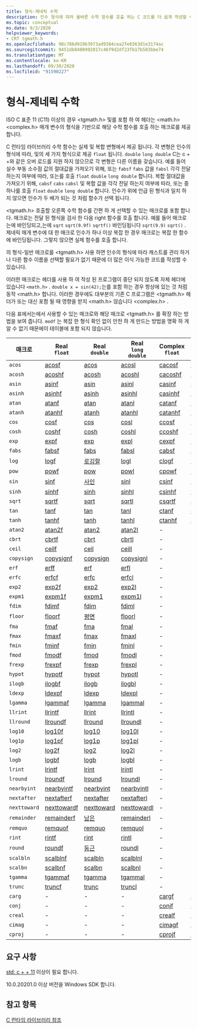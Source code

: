 ```yaml
---
title: 형식-제네릭 수학
description: 인수 형식에 따라 올바른 수학 함수를 호출 하는 C 코드를 더 쉽게 작성할 수 있도록 하는 <tgmath>의 매크로에 대해 설명 합니다.
ms.topic: conceptual
ms.date: 9/3/2020
helpviewer_keywords:
- CRT tgmath.h
ms.openlocfilehash: 98c786d91963973ad9384cea2fe6563d1e3174ac
ms.sourcegitcommit: 9451db8480992017c46f9d2df23fb17b503bbe74
ms.translationtype: MT
ms.contentlocale: ko-KR
ms.lasthandoff: 09/30/2020
ms.locfileid: "91590227"
---
```

# <a name="type-generic-math"></a>형식-제네릭 수학

ISO C 표준 11 (C11) 이상의 경우 \<tgmath.h> 및를 포함 하 여 헤더는 \<math.h> \<complex.h> 매개 변수의 형식을 기반으로 해당 수학 함수를 호출 하는 매크로를 제공 합니다.

C 런타임 라이브러리 수학 함수는 실제 및 복합 변형에서 제공 됩니다. 각 변형은 인수의 형식에 따라, 및의 세 가지 형식으로 제공 `float` 됩니다. `double` `long double` C는 c + +와 같은 오버 로드를 지원 하지 않으므로 각 변형은 다른 이름을 갖습니다. 예를 들어 실수 부동 소수점 값의 절대값을 가져오기 위해, 또는 `fabsf` `fabs` 값을 `fabsl` 각각 전달 하는지 여부에 따라, 또는를 호출 `float` `double` `long double` 합니다. 복합 절대값을 가져오기 위해, `cabsf` `cabs` `cabsl` 및 복합 값을 각각 전달 하는지 여부에 따라, 또는 중 하나를 호출 `float` `double` `long double` 합니다. 인수가 위에 언급 된 형식과 일치 하지 않으면 인수가 두 배가 되는 것 처럼 함수가 선택 됩니다.

\<tgmath.h> 호출할 오른쪽 수학 함수를 간편 하 게 선택할 수 있는 매크로를 포함 합니다. 매크로는 전달 된 형식을 검사 한 다음 right 함수를 호출 합니다. 예를 들어 매크로는에 바인딩되고,는에 `sqrt` `sqrt(9.9f)` `sqrtf()` 바인딩됩니다 `sqrt(9.9)` `sqrt()` . 제네릭 매개 변수에 대 한 매크로 인수가 하나 이상 복잡 한 경우 매크로는 복잡 한 함수에 바인딩됩니다. 그렇지 않으면 실제 함수를 호출 합니다.

의 형식-일반 매크로를 \<tgmath.h> 사용 하면 인수의 형식에 따라 캐스트를 관리 하거나 다른 함수 이름을 선택할 필요가 없기 때문에 더 많은 이식 가능한 코드를 작성할 수 있습니다.

이러한 매크로는 헤더를 사용 하 여 작성 된 프로그램이 중단 되지 않도록 자체 헤더에 있습니다 `<math.h>` . `double x = sin(42);`는를 포함 하는 경우 항상에 있는 것 처럼 동작 \<math.h> 합니다. 이러한 경우에도 대부분의 기존 C 프로그램은 \<tgmath.h> 헤더가 또는 대신 포함 될 때 영향을 받지 \<math.h> 않습니다 \<complex.h> .

다음 표에서는에서 사용할 수 있는 매크로와 해당 매크로 \<tgmath.h> 를 확장 하는 방법을 보여 줍니다. `modf` 는 복잡 한 형식 확인 없이 안전 하 게 만드는 방법을 명확 하 게 알 수 없기 때문에이 테이블에 포함 되지 않습니다.

|매크로  |Real</br>`float`  | Real</br>`double` | Real</br>`long double` | Complex</br>`float` | Complex</br>`double` | Complex</br>`long double` |
|---------|---------|---------|---------|---------|---------|---------|
`acos` | [acosf](reference/mbsnbicmp-mbsnbicmp-l.md) | [acos](reference/mbsnbicmp-mbsnbicmp-l.md) | [acosl](reference/mbsnbicmp-mbsnbicmp-l.md) | [cacosf](reference/cacos-cacosf-cacosl.md) | [cacos](reference/cacos-cacosf-cacosl.md) | [cacosl](reference/cacos-cacosf-cacosl.md) |
`acosh` | [acoshf](reference/acosh-acoshf-acoshl.md) | [acosh](reference/acosh-acoshf-acoshl.md) | [acoshl](reference/acosh-acoshf-acoshl.md) | [cacoshf](reference/cacosh-cacoshf-cacoshl.md) | [cacosh](reference/cacosh-cacoshf-cacoshl.md) | [cacoshl](reference/cacosh-cacoshf-cacoshl.md) |
`asin` | [asinf](reference/asin-asinf-asinl.md) | [asin](reference/asin-asinf-asinl.md) | [asinl](reference/asin-asinf-asinl.md) | [casinf](reference/casin-casinf-casinl.md) | [casin](reference/casin-casinf-casinl.md) | [casinl](reference/casin-casinf-casinl.md) |
`asinh` | [asinhf](reference/asin-asinf-asinl.md) | [asinh](reference/asin-asinf-asinl.md) | [asinhl](reference/asin-asinf-asinl.md) | [casinhf](reference/casinh-casinhf-casinhl.md) | [casinh](reference/casinh-casinhf-casinhl.md) | [casinhl](reference/casinh-casinhf-casinhl.md) |
`atan` | [atanf](reference/atan-atanf-atanl-atan2-atan2f-atan2l.md) | [atan](reference/atan-atanf-atanl-atan2-atan2f-atan2l.md) | [atanl](reference/atan-atanf-atanl-atan2-atan2f-atan2l.md) | [catanf](reference/catan-catanf-catanl.md) | [catan](reference/catan-catanf-catanl.md) | [catanl](reference/catan-catanf-catanl.md) |
`atanh` | [atanhf](reference/atanh-atanhf-atanhl.md) | [atanh](reference/atanh-atanhf-atanhl.md) | [atanhl](reference/atanh-atanhf-atanhl.md) | [catanhf](reference/catanh-catanhf-catanhl.md) | [catanh](reference/catanh-catanhf-catanhl.md) | [catanhl](reference/catanh-catanhf-catanhl.md) |
`cos` | [cosf](reference/cos-cosf-cosl.md) | [cos](reference/cos-cosf-cosl.md) | [cosl](reference/cos-cosf-cosl.md) | [ccosf](reference/ccos-ccosf-ccosl.md) | [ccos](reference/ccos-ccosf-ccosl.md) | [ccosl](reference/ccos-ccosf-ccosl.md) |
`cosh` | [coshf](reference/cosh-coshf-coshl.md) | [cosh](reference/cosh-coshf-coshl.md) | [coshl](reference/cosh-coshf-coshl.md) | [ccoshf](reference/ccosh-ccoshf-ccoshl.md) | [ccosh](reference/ccosh-ccoshf-ccoshl.md) | [ccoshl](reference/ccosh-ccoshf-ccoshl.md) |
`exp` | [expf](reference/exp-expf.md) | [exp](reference/exp-expf.md) | [expl](reference/exp-expf.md) | [cexpf](reference/cexp-cexpf-cexpl.md) | [cexp](reference/cexp-cexpf-cexpl.md) | [cexpl](reference/cexp-cexpf-cexpl.md) |
`fabs` | [fabsf](reference/fabs-fabsf-fabsl.md) | [fabs](reference/fabs-fabsf-fabsl.md) | [fabsl](reference/fabs-fabsf-fabsl.md) | [cabsf](reference/cabs-cabsf-cabsl.md) | [cab](reference/cabs-cabsf-cabsl.md) | [cabsl](reference/cabs-cabsf-cabsl.md) |
`log` | [logf](reference/log-logf-log10-log10f.md) | [로깅할](reference/log-logf-log10-log10f.md) | [logl](reference/log-logf-log10-log10f.md) | [clogf](reference/clog-clogf-clogl.md) | [clog](reference/clog-clogf-clogl.md) | [clogl](reference/clog-clogf-clogl.md) |
`pow` | [powf](reference/pow-powf-powl.md) | [pow](reference/pow-powf-powl.md) | [powl](reference/pow-powf-powl.md) | [cpowf](reference/cpow-cpowf-cpowl.md) | [cpow](reference/cpow-cpowf-cpowl.md) | [cpowl](reference/cpow-cpowf-cpowl.md) |
`sin` | [sinf](reference/sin-sinf-sinl.md) | [사인](reference/sin-sinf-sinl.md) | [sinl](reference/sin-sinf-sinl.md) | [csinf](reference/csin-csinf-csinl.md) | [csin](reference/csin-csinf-csinl.md) | [csinl](reference/csin-csinf-csinl.md) |
`sinh` | [sinhf](reference/sinh-sinhf-sinhl.md) | [sinh](reference/sinh-sinhf-sinhl.md) | [sinhl](reference/sinh-sinhf-sinhl.md) | [csinhf](reference/csinh-csinhf-csinhl.md) | [csinh](reference/csinh-csinhf-csinhl.md) | [csinhl](reference/csinh-csinhf-csinhl.md) |
`sqrt` | [sqrtf](reference/sqrt-sqrtf-sqrtl.md) | [sqrt](reference/sqrt-sqrtf-sqrtl.md) | [sqrtl](reference/sqrt-sqrtf-sqrtl.md) | [csqrtf](reference/csqrt-csqrtf-csqrtl.md) | [csqrt](reference/csqrt-csqrtf-csqrtl.md) | [csqrtl](reference/csqrt-csqrtf-csqrtl.md) |
`tan` | [tanf](reference/tan-tanf-tanl.md) | [tan](reference/tan-tanf-tanl.md) | [tanl](reference/tan-tanf-tanl.md) | [ctanf](reference/ctan-ctanf-ctanl.md) | [ctan](reference/ctan-ctanf-ctanl.md) | [ctanl](reference/ctan-ctanf-ctanl.md) |
`tanh` | [tanhf](reference/tanh-tanhf-tanhl.md) | [tanh](reference/tanh-tanhf-tanhl.md) | [tanhl](reference/tanh-tanhf-tanhl.md) | [ctanhf](reference/ctanh-ctanhf-ctanhl.md) | [ctanh](reference/ctanh-ctanhf-ctanhl.md) | [ctanhl](reference/ctanh-ctanhf-ctanhl.md) |
`atan2` | [atan2f](reference/atan-atanf-atanl-atan2-atan2f-atan2l.md) | [atan2](reference/atan-atanf-atanl-atan2-atan2f-atan2l.md) | [atan2l](reference/atan-atanf-atanl-atan2-atan2f-atan2l.md) | - | - | - |
`cbrt` | [cbrtf](reference/cbrt-cbrtf-cbrtl.md) | [cbrt](reference/cbrt-cbrtf-cbrtl.md) | [cbrtl](reference/cbrt-cbrtf-cbrtl.md) | - | - | - |
`ceil` | [ceilf](reference/ceil-ceilf-ceill.md) | [ceil](reference/ceil-ceilf-ceill.md) | [ceill](reference/ceil-ceilf-ceill.md) | - | - | - |
`copysign` | [copysignf](reference/copysign-copysignf-copysignl-copysign-copysignf-copysignl.md) | [copysign](reference/copysign-copysignf-copysignl-copysign-copysignf-copysignl.md) | [copysignl](reference/copysign-copysignf-copysignl-copysign-copysignf-copysignl.md) | - | - | - |
`erf` | [erff](reference/erf-erff-erfl-erfc-erfcf-erfcl.md) | [erf](reference/erf-erff-erfl-erfc-erfcf-erfcl.md) | [erfl](reference/erf-erff-erfl-erfc-erfcf-erfcl.md) | - | - | - |
`erfc` | [erfcf](reference/erf-erff-erfl-erfc-erfcf-erfcl.md) | [erfc](reference/erf-erff-erfl-erfc-erfcf-erfcl.md) | [erfcl](reference/erf-erff-erfl-erfc-erfcf-erfcl.md) | - | - | - |
`exp2` | [exp2f](reference/exp2-exp2f-exp2l.md) | [exp2](reference/exp2-exp2f-exp2l.md) | [exp2l](reference/exp2-exp2f-exp2l.md) | - | - | - |
`expm1` | [expm1f](reference/expm1-expm1f-expm1l.md) | [expm1](reference/expm1-expm1f-expm1l.md) | [expm1l](reference/expm1-expm1f-expm1l.md) | - | - | - |
`fdim` | [fdimf](reference/fdim-fdimf-fdiml.md) | [fdim](reference/fdim-fdimf-fdiml.md) | [fdiml](reference/fdim-fdimf-fdiml.md) | - | - | - |
`floor` | [floorf](reference/floor-floorf-floorl.md) | [평면](reference/floor-floorf-floorl.md) | [floorl](reference/floor-floorf-floorl.md) | - | - | - |
`fma` | [fmaf](reference/fma-fmaf-fmal.md) | [fma](reference/fma-fmaf-fmal.md) | [fmal](reference/fma-fmaf-fmal.md) | - | - | - |
`fmax` | [fmaxf](reference/fmax-fmaxf-fmaxl.md) | [fmax](reference/fmax-fmaxf-fmaxl.md) | [fmaxl](reference/fmax-fmaxf-fmaxl.md) | - | - | - |
`fmin` | [fminf](reference/fmin-fminf-fminl.md) | [fmin](reference/fmin-fminf-fminl.md) | [fminl](reference/fmin-fminf-fminl.md) | - | - | - |
`fmod` | [fmodf](reference/fmod-fmodf.md) | [fmod](reference/fmod-fmodf.md) | [fmodl](reference/fmod-fmodf.md) | - | - | - |
`frexp` | [frexpf](reference/frexp.md) | [frexp](reference/frexp.md) | [frexpl](reference/frexp.md) | - | - | - |
`hypot` | [hypotf](reference/hypot-hypotf-hypotl-hypot-hypotf-hypotl.md) | [hypot](reference/hypot-hypotf-hypotl-hypot-hypotf-hypotl.md) | [hypotl](reference/hypot-hypotf-hypotl-hypot-hypotf-hypotl.md) | - | - | - |
`ilogb` | [ilogbf](reference/ilogb-ilogbf-ilogbl2.md) | [ilogb](reference/ilogb-ilogbf-ilogbl2.md) | [ilogbl](reference/ilogb-ilogbf-ilogbl2.md) | - | - | - |
`ldexp` | [ldexpf](reference/ldexp.md) | [ldexp](reference/ldexp.md) | [ldexpl](reference/ldexp.md) | - | - | - |
`lgamma` | [lgammaf](reference/lgamma-lgammaf-lgammal.md) | [lgamma](reference/lgamma-lgammaf-lgammal.md) | [lgammal](reference/lgamma-lgammaf-lgammal.md) | - | - | - |
`llrint` | [llrintf](reference/lrint-lrintf-lrintl-llrint-llrintf-llrintl.md) | [llrint](reference/lrint-lrintf-lrintl-llrint-llrintf-llrintl.md) | [llrintl](reference/lrint-lrintf-lrintl-llrint-llrintf-llrintl.md) | - | - | - |
`llround` | [llroundf](reference/lround-lroundf-lroundl-llround-llroundf-llroundl.md) | [llround](reference/lround-lroundf-lroundl-llround-llroundf-llroundl.md) | [llroundl](reference/lround-lroundf-lroundl-llround-llroundf-llroundl.md) | - | - | - |
`log10` | [log10f](reference/log-logf-log10-log10f.md) | [log10](reference/log-logf-log10-log10f.md) | [log10l](reference/log-logf-log10-log10f.md) | - | - | - |
`log1p` | [log1pf](reference/log1p-log1pf-log1pl2.md) | [log1p](reference/log1p-log1pf-log1pl2.md) | [log1pl](reference/log1p-log1pf-log1pl2.md) | - | - | - |
`log2` | [log2f](reference/log2-log2f-log2l.md) | [log2](reference/log2-log2f-log2l.md) | [log2l](reference/log2-log2f-log2l.md) | - | - | - |
`logb` | [logbf](reference/logb-logbf-logbl-logb-logbf.md) | [logb](reference/logb-logbf-logbl-logb-logbf.md) | [logbl](reference/logb-logbf-logbl-logb-logbf.md) | - | - | - |
`lrint` | [lrintf](reference/lrint-lrintf-lrintl-llrint-llrintf-llrintl.md) | [lrint](reference/lrint-lrintf-lrintl-llrint-llrintf-llrintl.md) | [lrintl](reference/lrint-lrintf-lrintl-llrint-llrintf-llrintl.md) | - | - | - |
`lround` | [lroundf](reference/lround-lroundf-lroundl-llround-llroundf-llroundl.md) | [lround](reference/lround-lroundf-lroundl-llround-llroundf-llroundl.md) | [lroundl](reference/lround-lroundf-lroundl-llround-llroundf-llroundl.md) | - | - | - |
`nearbyint` | [nearbyintf](reference/nearbyint-nearbyintf-nearbyintl1.md) | [nearbyint](reference/nearbyint-nearbyintf-nearbyintl1.md) | [nearbyintl](reference/nearbyint-nearbyintf-nearbyintl1.md) | - | - | - |
`nextafter` | [nextafterf](reference/nextafter-functions.md) | [nextafter](reference/nextafter-functions.md) | [nextafterl](reference/nextafter-functions.md) | - | - | - |
`nexttoward` | [nexttowardf](reference/nextafter-functions.md) | [nexttoward](reference/nextafter-functions.md) | [nexttowardl](reference/nextafter-functions.md) | - | - | - |
`remainder` | [remainderf](reference/remainder-remainderf-remainderl.md) | [남은](reference/remainder-remainderf-remainderl.md) | [remainderl](reference/remainder-remainderf-remainderl.md) | - | - | - |
`remquo` | [remquof](reference/remquo-remquof-remquol.md) | [remquo](reference/remquo-remquof-remquol.md) | [remquol](reference/remquo-remquof-remquol.md) | - | - | - |
`rint` | [rintf](reference/rint-rintf-rintl.md) | [rint](reference/rint-rintf-rintl.md) | [rintl](reference/rint-rintf-rintl.md) | - | - | - |
`round` | [roundf](reference/round-roundf-roundl.md) | [둥근](reference/round-roundf-roundl.md) | [roundl](reference/round-roundf-roundl.md) | - | - | - |
`scalbln` | [scalblnf](reference/scalbn-scalbnf-scalbnl-scalbln-scalblnf-scalblnl.md) | [scalbln](reference/scalbn-scalbnf-scalbnl-scalbln-scalblnf-scalblnl.md) | [scalblnl](reference/scalbn-scalbnf-scalbnl-scalbln-scalblnf-scalblnl.md) | - | - | - |
`scalbn` | [scalbnf](reference/scalbn-scalbnf-scalbnl-scalbln-scalblnf-scalblnl.md) | [scalbn](reference/scalbn-scalbnf-scalbnl-scalbln-scalblnf-scalblnl.md) | [scalbnl](reference/scalbn-scalbnf-scalbnl-scalbln-scalblnf-scalblnl.md) | - | - | - |
`tgamma` | [tgammaf](reference/tgamma-tgammaf-tgammal.md) | [tgamma](reference/tgamma-tgammaf-tgammal.md) | [tgammal](reference/tgamma-tgammaf-tgammal.md) | - | - | - |
`trunc` | [truncf](reference/trunc-truncf-truncl.md) | [trunc](reference/trunc-truncf-truncl.md) | [truncl](reference/trunc-truncf-truncl.md) | - | - | - |
`carg` | - | - | - | [cargf](reference/carg-cargf-cargl.md) | [carg](reference/carg-cargf-cargl.md) | [cargl](reference/carg-cargf-cargl.md) |
`conj` | - | - | - | [conjf](reference/conj-conjf-conjl.md) | [conj](reference/conj-conjf-conjl.md) | [conjl](reference/conj-conjf-conjl.md) |
`creal` | - | - | - | [crealf](reference/creal-crealf-creall.md) | [creal](reference/creal-crealf-creall.md) | [creall](reference/creal-crealf-creall.md) |
`cimag` | - | - | - | [cimagf](reference/cimag-cimagf-cimagl.md) | [cimag](reference/cimag-cimagf-cimagl.md) | [cimagl](reference/cimag-cimagf-cimagl.md) |
`cproj` | - | - | - | [cprojf](reference/cproj-cprojf-cprojl.md) | [cproj](reference/cproj-cprojf-cprojl.md) | [cprojl](reference/cproj-cprojf-cprojl.md) |

## <a name="requirements"></a>요구 사항

[std: c + + 11](../build/reference/std-specify-language-standard-version.md) 이상이 필요 합니다.

10.0.20201.0 이상 버전을 Windows SDK 합니다.

## <a name="see-also"></a>참고 항목

[C 런타임 라이브러리 참조](c-run-time-library-reference.md)
